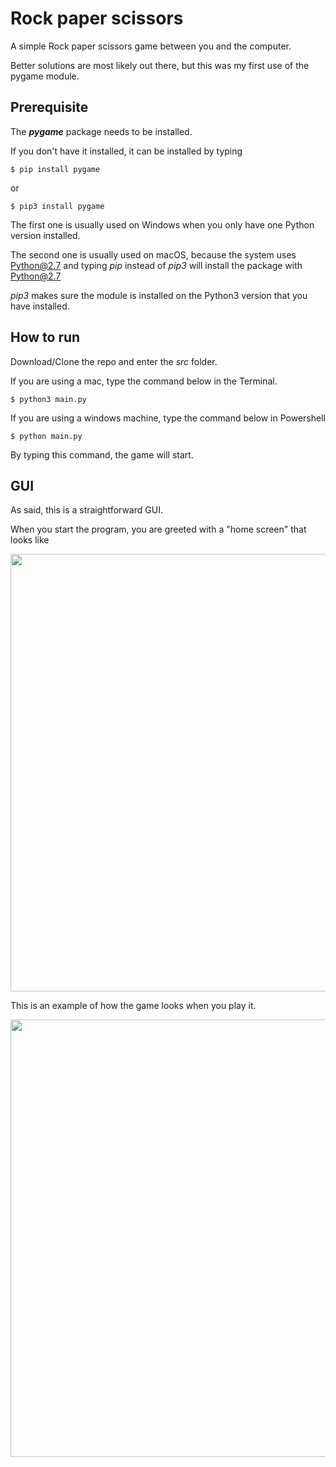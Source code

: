 # Rock paper scissors

A simple Rock paper scissors game between you and the computer.

Better solutions are most likely out there, but this was my first use of the pygame module.

## Prerequisite

The ***pygame*** package needs to be installed.

If you don't have it installed, it can be installed by typing

```
$ pip install pygame
```

or

```
$ pip3 install pygame
```

The first one is usually used on Windows when you only have one Python version installed.

The second one is usually used on macOS, because the system uses Python@2.7 and typing *pip* instead of *pip3* will install the package with Python@2.7

*pip3* makes sure the module is installed on the Python3 version that you have installed.

## How to run

Download/Clone the repo and enter the *src* folder.

If you are using a mac, type the command below in the Terminal.

```
$ python3 main.py
```

If you are using a windows machine, type the command below in Powershell

```
$ python main.py
```
By typing this command, the game will start.

## GUI

As said, this is a straightforward GUI.

When you start the program, you are greeted with a "home screen" that looks like

<img src="https://github.com/Hvaheterdu/rock-paper-scissor/blob/main/resources/images/home_screen.png" width="700">

This is an example of how the game looks when you play it.

<img src="https://github.com/Hvaheterdu/rock-paper-scissor/blob/main/resources/images/game_screen.png" width="700">
